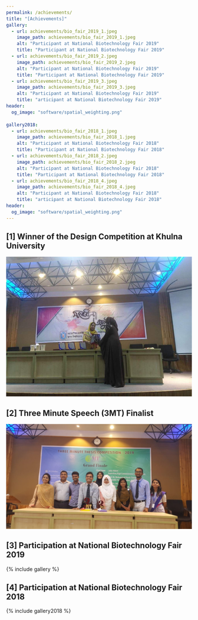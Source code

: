 ```yaml
---
permalink: /achievements/
title: "[Achievements]"
gallery:
  - url: achievements/bio_fair_2019_1.jpeg
    image_path: achievements/bio_fair_2019_1.jpeg
    alt: "Participant at National Biotechnology Fair 2019"
    title: "Participant at National Biotechnology Fair 2019"
  - url: achievements/bio_fair_2019_2.jpeg
    image_path: achievements/bio_fair_2019_2.jpeg
    alt: "Participant at National Biotechnology Fair 2019"
    title: "Participant at National Biotechnology Fair 2019"
  - url: achievements/bio_fair_2019_3.jpeg
    image_path: achievements/bio_fair_2019_3.jpeg
    alt: "Participant at National Biotechnology Fair 2019"
    title: "articipant at National Biotechnology Fair 2019"
header:
  og_image: "software/spatial_weighting.png"

gallery2018:
  - url: achievements/bio_fair_2018_1.jpeg
    image_path: achievements/bio_fair_2018_1.jpeg
    alt: "Participant at National Biotechnology Fair 2018"
    title: "Participant at National Biotechnology Fair 2018"
  - url: achievements/bio_fair_2018_2.jpeg
    image_path: achievements/bio_fair_2018_2.jpeg
    alt: "Participant at National Biotechnology Fair 2018"
    title: "Participant at National Biotechnology Fair 2018"
  - url: achievements/bio_fair_2018_4.jpeg
    image_path: achievements/bio_fair_2018_4.jpeg
    alt: "Participant at National Biotechnology Fair 2018"
    title: "articipant at National Biotechnology Fair 2018"
header:
  og_image: "software/spatial_weighting.png"
---
```

## [1] Winner of the Design Competition at Khulna University
![](/images/achievements/logo_award.jpeg)

## [2] Three Minute Speech (3MT) Finalist
![](/images/achievements/3mt_final.jpeg)

## [3] Participation at National Biotechnology Fair 2019
{% include gallery %}

## [4] Participation at National Biotechnology Fair 2018
{% include gallery2018 %}





